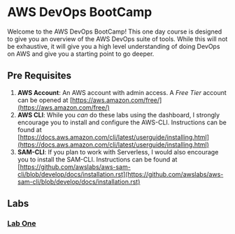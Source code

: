 # AWS DevOps BootCamp
Welcome to the AWS DevOps BootCamp! This one day course is designed to give you an overview of the AWS DevOps suite of tools. While this will not be exhaustive, it will give you a high level understanding of doing DevOps on AWS and give you a starting point to go deeper.

## Pre Requisites
1. **AWS Account**: An AWS account with admin access. A *Free Tier* account can be opened at [https://aws.amazon.com/free/](https://aws.amazon.com/free/)
2. **AWS CLI**: While you *can* do these labs using the dashboard, I strongly encourage you to install and configure the AWS-CLI. Instructions can be found at [https://docs.aws.amazon.com/cli/latest/userguide/installing.html](https://docs.aws.amazon.com/cli/latest/userguide/installing.html)
3. **SAM-CLI**: If you plan to work with Serverless, I would also encourage you to install the SAM-CLI. Instructions can be found at [https://github.com/awslabs/aws-sam-cli/blob/develop/docs/installation.rst](https://github.com/awslabs/aws-sam-cli/blob/develop/docs/installation.rst)

## Labs

### [Lab One](lab1)

<!--stackedit_data:
eyJoaXN0b3J5IjpbMzMyNTU2MTM5LDE1MDkwNTcwNzMsMzQ1Mz
QxMzI3LC0xMTcwMTQwNTMyXX0=
-->